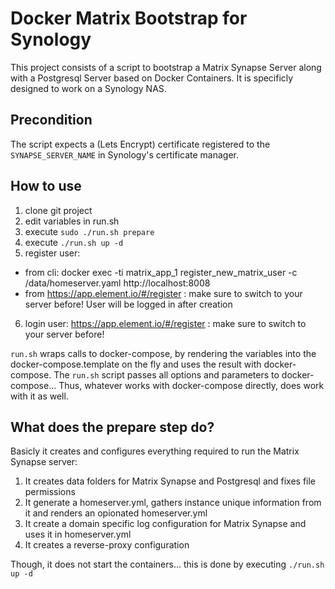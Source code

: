 # Docker Matrix Bootstrap for Synology

This project consists of a script to bootstrap a Matrix Synapse Server along with a Postgresql Server based on Docker Containers.
It is specificly designed to work on a Synology NAS.

## Precondition
The script expects a (Lets Encrypt) certificate registered to the `SYNAPSE_SERVER_NAME` in Synology's certificate manager.

## How to use
1. clone git project
2. edit variables in run.sh
3. execute `sudo ./run.sh prepare`
4. execute `./run.sh up -d`
5. register user:
- from cli: docker exec -ti matrix_app_1  register_new_matrix_user -c /data/homeserver.yaml http://localhost:8008
- from https://app.element.io/#/register : make sure to switch to your server before! User will be logged in after creation
6. login user: https://app.element.io/#/register : make sure to switch to your server before!

`run.sh` wraps calls to docker-compose, by rendering the variables into the docker-compose.template on the fly and uses the result with docker-compose. The `run.sh` script passes all options and parameters to docker-compose... Thus, whatever works with docker-compose directly, does work with it as well.

## What does the prepare step do?
Basicly it creates and configures everything required to run the Matrix Synapse server:
1. It creates data folders for Matrix Synapse and Postgresql and fixes file permissions
2. It generate a homeserver.yml, gathers instance unique information from it and renders an opionated homeserver.yml
3. It create a domain specific log configuration for Matrix Synapse and uses it in homeserver.yml
4. It creates a reverse-proxy configuration

Though, it does not start the containers... this is done by executing `./run.sh up -d`
